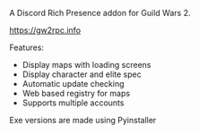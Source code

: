 A Discord Rich Presence addon for Guild Wars 2.

https://gw2rpc.info

Features:
* Display maps with loading screens
* Display character and elite spec
* Automatic update checking
* Web based registry for maps
* Supports multiple accounts

Exe versions are made using Pyinstaller
